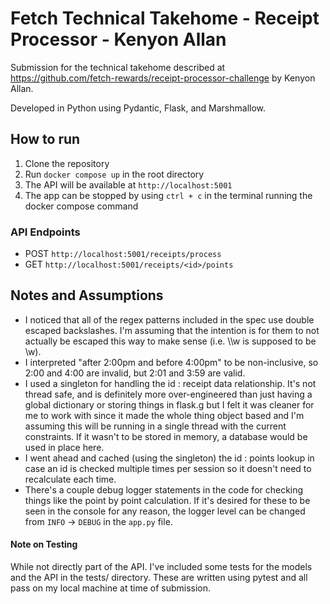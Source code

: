 # Fetch Technical Takehome - Receipt Processor - Kenyon Allan
Submission for the technical takehome described at https://github.com/fetch-rewards/receipt-processor-challenge by Kenyon Allan.

Developed in Python using Pydantic, Flask, and Marshmallow.

## How to run
1. Clone the repository
2. Run `docker compose up` in the root directory
3. The API will be available at `http://localhost:5001`
4. The app can be stopped by using `ctrl + c` in the terminal running the docker compose command

### API Endpoints
- POST `http://localhost:5001/receipts/process`
- GET `http://localhost:5001/receipts/<id>/points`

## Notes and Assumptions
- I noticed that all of the regex patterns included in the spec use double escaped backslashes. I'm assuming that the intention is for them to not actually be escaped this way to make sense (i.e. \\\w is supposed to be \w).
- I interpreted "after 2:00pm and before 4:00pm" to be non-inclusive, so 2:00 and 4:00 are invalid, but 2:01 and 3:59 are valid.
- I used a singleton for handling the id : receipt data relationship. It's not thread safe, and is definitely more over-engineered than just having a global dictionary or storing things in flask.g but I felt it was cleaner for me to work with since it made the whole thing object based and I'm assuming this will be running in a single thread with the current constraints. If it wasn't to be stored in memory, a database would be used in place here.
- I went ahead and cached (using the singleton) the id : points lookup in case an id is checked multiple times per session so it doesn't need to recalculate each time.
- There's a couple debug logger statements in the code for checking things like the point by point calculation. If it's desired for these to be seen in the console for any reason, the logger level can be changed from `INFO` -> `DEBUG` in the `app.py` file.

#### Note on Testing
While not directly part of the API. I've included some tests for the models and the API in the tests/ directory. These are written using pytest and all pass on my local machine at time of submission.